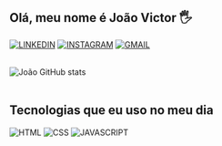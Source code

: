 ## Olá, meu nome é João Victor 🖐️

[![LINKEDIN](https://img.shields.io/badge/LinkedIn-0077B5?style=for-the-badge&logo=linkedin&logoColor=white)](https://www.linkedin.com/in/jo%C3%A3o-victor-souza-gois-aba732218/) 
[![INSTAGRAM](https://img.shields.io/badge/Instagram-E4405F?style=for-the-badge&logo=instagram&logoColor=white)](https://www.instagram.com/joaovitorsouza349/)
[![GMAIL](https://img.shields.io/badge/Gmail-D14836?style=for-the-badge&logo=gmail&logoColor=white)](mailto:joaovictorsouzagois@gmail.com)
<br><br>

![João GitHub stats](https://github-readme-stats.vercel.app/api?username=joao1543&show_icons=true&theme=radical)
<br><br>

## Tecnologias que eu uso no meu dia
![HTML](https://img.shields.io/badge/HTML5-E34F26?style=for-the-badge&logo=html5&logoColor=white)
![CSS](https://img.shields.io/badge/CSS3-1572B6?style=for-the-badge&logo=css3&logoColor=white)
![JAVASCRIPT](https://img.shields.io/badge/JavaScript-323330?style=for-the-badge&logo=javascript&logoColor=F7DF1E)


